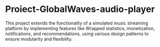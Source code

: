 # Proiect-GlobalWaves-audio-player
This project extends the functionality of a simulated music streaming platform by implementing features like Wrapped statistics, monetization, notifications, and recommendations, using various design patterns to ensure modularity and flexibility.
